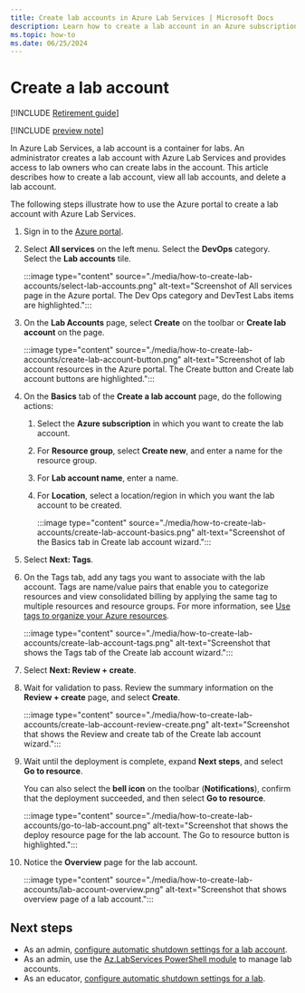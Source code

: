 ```yaml
---
title: Create lab accounts in Azure Lab Services | Microsoft Docs
description: Learn how to create a lab account in an Azure subscription.
ms.topic: how-to
ms.date: 06/25/2024
---
```


# Create a lab account

[!INCLUDE [Retirement guide](./includes/retirement-banner.md)]

[!INCLUDE [preview note](./includes/lab-services-labaccount-focused-article.md)]

In Azure Lab Services, a lab account is a container for labs. An administrator creates a lab account with Azure Lab Services and provides access to lab owners who can create labs in the account. This article describes how to create a lab account, view all lab accounts, and delete a lab account.

The following steps illustrate how to use the Azure portal to create a lab account with Azure Lab Services.

1. Sign in to the [Azure portal](https://portal.azure.com).
1. Select **All services** on the left menu. Select the **DevOps** category. Select the **Lab accounts** tile.

    :::image type="content" source="./media/how-to-create-lab-accounts/select-lab-accounts.png" alt-text="Screenshot of All services page in the Azure portal. The Dev Ops category and DevTest Labs items are highlighted.":::

1. On the **Lab Accounts** page, select **Create** on the toolbar or **Create lab account** on the page.

    :::image type="content" source="./media/how-to-create-lab-accounts/create-lab-account-button.png" alt-text="Screenshot of lab account resources in the Azure portal. The Create button and Create lab account buttons are highlighted.":::

1. On the **Basics** tab of the **Create a lab account** page, do the following actions:
    1. Select the **Azure subscription** in which you want to create the lab account.
    1. For **Resource group**, select **Create new**, and enter a name for the resource group.
    1. For **Lab account name**, enter a name.
    1. For **Location**, select a location/region in which you want the lab account to be created.

        :::image type="content" source="./media/how-to-create-lab-accounts/create-lab-account-basics.png" alt-text="Screenshot of the Basics tab in Create lab account wizard.":::
1. Select **Next: Tags**.
1. On the Tags tab, add any tags you want to associate with the lab account. Tags are name/value pairs that enable you to categorize resources and view consolidated billing by applying the same tag to multiple resources and resource groups. For more information, see [Use tags to organize your Azure resources](../azure-resource-manager/management/tag-resources.md).

    :::image type="content" source="./media/how-to-create-lab-accounts/create-lab-account-tags.png" alt-text="Screenshot that shows the Tags tab of the Create lab account wizard.":::
1. Select **Next: Review + create**.
1. Wait for validation to pass. Review the summary information on the **Review + create** page, and select **Create**.

    :::image type="content" source="./media/how-to-create-lab-accounts/create-lab-account-review-create.png" alt-text="Screenshot that shows the Review and create tab of the Create lab account wizard.":::
1. Wait until the deployment is complete, expand **Next steps**, and select **Go to resource**.

    You can also select the **bell icon** on the toolbar (**Notifications**), confirm that the deployment succeeded, and then select **Go to resource**.

    :::image type="content" source="./media/how-to-create-lab-accounts/go-to-lab-account.png" alt-text="Screenshot that shows the deploy resource page for the lab account. The Go to resource button is highlighted.":::
1. Notice the **Overview** page for the lab account.

    :::image type="content" source="./media/how-to-create-lab-accounts/lab-account-overview.png" alt-text="Screenshot that shows overview page of a lab account.":::

## Next steps

- As an admin, [configure automatic shutdown settings for a lab account](how-to-configure-lab-accounts.md).
- As an admin, use the [Az.LabServices PowerShell module](https://aka.ms/azlabs/samples/PowerShellModule) to manage lab accounts.
- As an educator, [configure automatic shutdown settings for a lab](how-to-enable-shutdown-disconnect.md).

